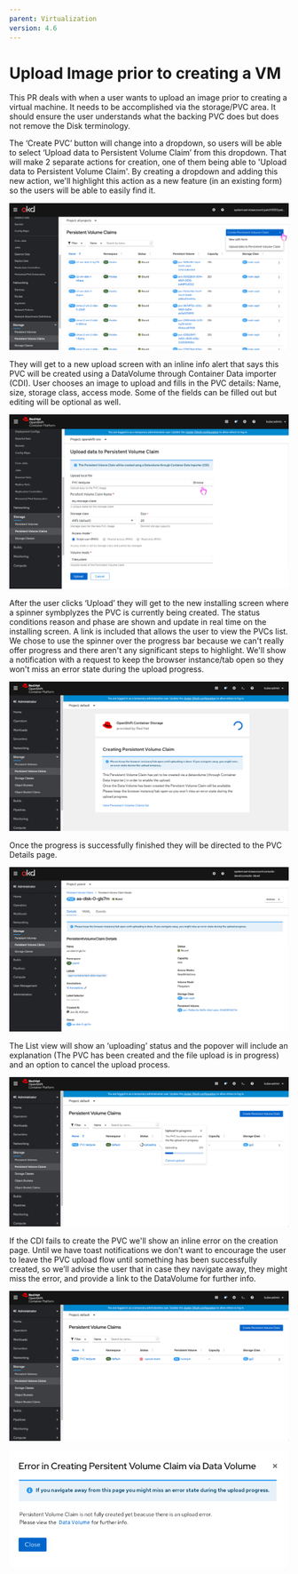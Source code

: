 ```yaml
---
parent: Virtualization
version: 4.6
---
```

# Upload Image prior to creating a VM

This PR deals with when a user wants to upload an image prior to creating a virtual machine.
It needs to be accomplished via the storage/PVC area.
It should ensure the user understands what the backing PVC does but does not remove the Disk terminology.

The ‘Create PVC’ button will change into a dropdown, so users will be able to select ‘Upload data to Persistent Volume Claim’ from this dropdown.
That will make 2 separate actions for creation, one of them being able to 'Upload data to Persistent Volume Claim'.
By creating a dropdown and adding this new action, we'll highlight this action as a new feature (in an existing form) so the users will be able to easily find it.

![PVC list with drop down button](img/PVC-dropdown.png)

They will get to a new upload screen with an inline info alert that says this PVC will be created using a DataVolume through Container Data importer (CDI).
User chooses an image to upload and fills in the PVC details: Name, size, storage class, access mode. Some of the fields can be filled out but editing will be optional as well.

![browse to upload](img/Upload-data-to-pvc-1.png)

After the user clicks ‘Upload’ they will get to the new installing screen where a spinner symbplyzes the PVC is currently being created.
The status conditions reason and phase are shown and update in real time on the installing screen.
A link is included that allows the user to view the PVCs list.
We chose to use the spinner over the progress bar because we can't really offer progress and there aren't any significant steps to highlight.
We'll show a notification with a request to keep the browser instance/tab open so they won't miss an error state during the upload progress.

![In between states and upload in progress explanation](img/in-between-state2.png)

Once the progress is successfully finished they will be directed to the PVC Details page.

![PVC Details page](img/pvc-details-page.png)

The List view will show an ‘uploading’ status and the popover will include an explanation (The PVC has been created and the file upload is in progress) and an option to cancel the upload process.

![List view with popover](img/PVC-ListViewW_popover.png)

If the CDI fails to create the PVC we'll show an inline error on the creation page.
Until we have toast notifications we don't want to encourage the user to leave the PVC upload flow until something has been successfully created, so we’ll advise the user that in case they navigate away, they might miss the error, and provide a link to the DataVolume for further info.

![List view when upload failed](img/List-error.png)

![error modal](img/Error-modal.png)